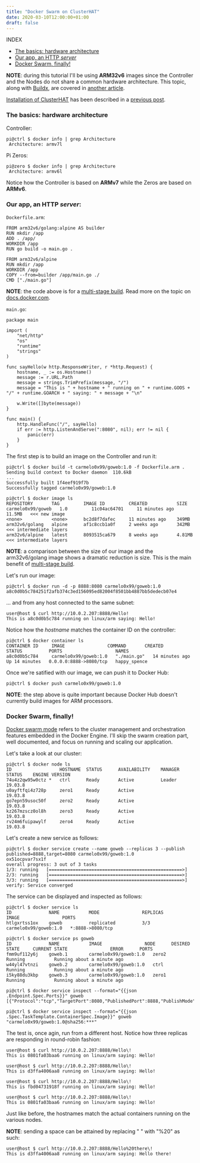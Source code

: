 ```yaml
---
title: "Docker Swarm on ClusterHAT"
date: 2020-03-10T12:00:00+01:00
draft: false
---
```


INDEX
- [The basics: hardware architecture](#basics)
- [Our app, an HTTP _server_](#app)
- [Docker Swarm, finally!](#swarm)

**NOTE**: during this tutorial I'll be using **ARM32v6** images since the Controller and the Nodes do not share a common hardware architecture. This topic, along with [Buildx](https://www.docker.com/blog/multi-arch-images/), are covered in [another article](https://carmelo0x99.github.io/docker_buildx.html).

[Installation of ClusterHAT](https://carmelo0x99.github.io/raspi_clusterhat_install.html) has been described in a [previous post](https://carmelo0x99.github.io/raspi_clusterhat_install.html).

<a name="basics"></a>
### The basics: hardware architecture
Controller:
```
pi@ctrl $ docker info | grep Architecture
 Architecture: armv7l
```

Pi Zeros:
```
pi@zero $ docker info | grep Architecture
 Architecture: armv6l
``` 

Notice how the Controller is based on **ARMv7** while the Zeros are based on **ARMv6**.

<a name="app"></a>
### Our app, an HTTP _server_:
`Dockerfile.arm`:
```
FROM arm32v6/golang:alpine AS builder
RUN mkdir /app
ADD . /app/
WORKDIR /app
RUN go build -o main.go .

FROM arm32v6/alpine
RUN mkdir /app
WORKDIR /app
COPY --from=builder /app/main.go ./
CMD ["./main.go"]
```

**NOTE**: the code above is for a [multi-stage build](https://docs.docker.com/develop/develop-images/multistage-build/). Read more on the topic on [docs.docker.com](https://docs.docker.com/develop/develop-images/multistage-build/).

`main.go`:
```
package main

import (
    "net/http"
    "os"
    "runtime"
    "strings"
)

func sayHello(w http.ResponseWriter, r *http.Request) {
    hostname, _ := os.Hostname()
    message := r.URL.Path
    message = strings.TrimPrefix(message, "/")
    message = "This is " + hostname + " running on " + runtime.GOOS + "/" + runtime.GOARCH + " saying: " + message + "\n"

    w.Write([]byte(message))
}

func main() {
    http.HandleFunc("/", sayHello)
    if err := http.ListenAndServe(":8080", nil); err != nil {
        panic(err)
    }
}
```

The first step is to build an image on the Controller and run it:
```
pi@ctrl $ docker build -t carmelo0x99/goweb:1.0 -f Dockerfile.arm .
Sending build context to Docker daemon  110.6kB
...
Successfully built 1f4eef919f7b
Successfully tagged carmelo0x99/goweb:1.0

pi@ctrl $ docker image ls
REPOSITORY       TAG         IMAGE ID         CREATED           SIZE
carmelo0x99/goweb   1.0         11c04ac64701     11 minutes ago    11.5MB   <<< new image
<none>           <none>      bc2d8f7dafec     11 minutes ago    349MB
arm32v6/golang   alpine      af1c8ccb1a0f     2 weeks ago       342MB    <<< intermediate layers
arm32v6/alpine   latest      8093515ca679     8 weeks ago       4.81MB   <<< intermediate layers
```

**NOTE**: a comparison between the size of our image and the arm32v6/golang image shows a dramatic reduction is size. This is the main benefit of [multi-stage build](https://docs.docker.com/develop/develop-images/multistage-build/).

Let's run our image:
```
pi@ctrl $ docker run -d -p 8888:8080 carmelo0x99/goweb:1.0
a8c0d0b5c784251f2afb374c3ed156095ed82004f8501bb4887bb5dedecb07e4
```

... and from any host connected to the same subnet:
```
user@host $ curl http://10.0.2.207:8888/Hello!
This is a8c0d0b5c784 running on linux/arm saying: Hello!
```

Notice how the _hostname_ matches the container ID on the controller:
```
pi@ctrl $ docker container ls
CONTAINER ID     IMAGE                COMMAND       CREATED          STATUS          PORTS                    NAMES
a8c0d0b5c784     carmelo0x99/goweb:1.0   "./main.go"   14 minutes ago   Up 14 minutes   0.0.0.0:8888->8080/tcp   happy_spence
```

Once we're satified with our image, we can push it to Docker Hub:
```
pi@ctrl $ docker push carmelo0x99/goweb:1.0
```
**NOTE**: the step above is quite important because Docker Hub doesn't currently build images for ARM processors.

<a name="swarm"></a>
### Docker Swarm, finally!
[Docker swarm mode](https://docs.docker.com/engine/swarm/key-concepts/) refers to the cluster management and orchestration features embedded in the Docker Engine.
I'll skip the swarm creation part, well documented, and focus on running and scaling our application.

Let's take a look at our cluster:
```
pi@ctrl $ docker node ls
ID                  HOSTNAME  STATUS      AVAILABILITY    MANAGER STATUS    ENGINE VERSION
74u4z2qw95w0ctz *   ctrl      Ready       Active          Leader            19.03.8
u0ayftfqi4z728p     zero1     Ready       Active                            19.03.8
go7epn59usoc50f     zero2     Ready       Active                            19.03.8
kz267mzscz0ol8h     zero3     Ready       Active                            19.03.8
rv24m6fuipawylf     zero4     Ready       Active                            19.03.8
```

Let's create a new service as follows:
```
pi@ctrl $ docker service create --name goweb --replicas 3 --publish published=8888,target=8080 carmelo0x99/goweb:1.0
ox51ocpvar7sx1f
overall progress: 3 out of 3 tasks
1/3: running   [==================================================>]
2/3: running   [==================================================>]
3/3: running   [==================================================>]
verify: Service converged
```

The service can be displayed and inspected as follows:
```
pi@ctrl $ docker service ls
ID              NAME           MODE                REPLICAS       IMAGE                PORTS
htlgxrtss1ox    goweb          replicated          3/3            carmelo0x99/goweb:1.0   *:8888->8080/tcp

pi@ctrl $ docker service ps goweb
ID              NAME           IMAGE                NODE      DESIRED STATE     CURRENT STATE                ERROR      PORTS
fmm9uf112y6j    goweb.1        carmelo0x99/goweb:1.0   zero2     Running           Running about a minute ago
w44yl47vtnzi    goweb.2        carmelo0x99/goweb:1.0   ctrl      Running           Running about a minute ago
i5ky88du3kbp    goweb.3        carmelo0x99/goweb:1.0   zero1     Running           Running about a minute ago

pi@ctrl $ docker service inspect --format="{{json .Endpoint.Spec.Ports}}" goweb
[{"Protocol":"tcp","TargetPort":8080,"PublishedPort":8888,"PublishMode":"ingress"}]

pi@ctrl $ docker service inspect --format="{{json .Spec.TaskTemplate.ContainerSpec.Image}}" goweb
"carmelo0x99/goweb:1.0@sha256:***"
```

The test is, once agin, run from a different host. Notice how three replicas are responding in round-robin fashion:
```
user@host $ curl http://10.0.2.207:8888/Hello\!
This is 0801fa03baa6 running on linux/arm saying: Hello!

user@host $ curl http://10.0.2.207:8888/Hello\!
This is d3ffa4006aa8 running on linux/arm saying: Hello!

user@host $ curl http://10.0.2.207:8888/Hello\!
This is fbd04731918f running on linux/arm saying: Hello!

user@host $ curl http://10.0.2.207:8888/Hello\!
This is 0801fa03baa6 running on linux/arm saying: Hello!
```
Just like before, the hostnames match the actual containers running on the various nodes.

**NOTE**: sending a space can be attained by replacing " " with "%20" as such:
```
user@host $ curl http://10.0.2.207:8888/Hello%20there\!
This is d3ffa4006aa8 running on linux/arm saying: Hello there!
```

